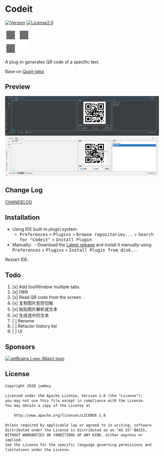 # Codeit

[![Version](https://img.shields.io/badge/version-1.0.0-green.svg)](https://github.com/jumkey/codeit/releases/latest)
[![License2.0](https://img.shields.io/badge/license-Apache%202.0-blue.svg)](https://www.apache.org/licenses/LICENSE-2.0.html)

![](src/main/resources/META-INF/pluginIcon.svg)

A plug-in generates QR code of a specific text.

Base on [Quoit-idea](https://github.com/shenhuanet/Quoit-idea)

## Preview

![](preview/pic_001.png)
![](preview/pic_002.png)

## Change Log

[CHANGELOG](CHANGELOG.md)

## Installation
- Using IDE built-in plugin system:
  - <kbd>Preferences</kbd> > <kbd>Plugins</kbd> > <kbd>Browse repositories...</kbd> > <kbd>Search for "Codeit"</kbd> > <kbd>Install Plugin</kbd>
- Manually:
  - Download the [Latest release](https://github.com/jumkey/codeit/releases/latest) and install it manually using <kbd>Preferences</kbd> > <kbd>Plugins</kbd> > <kbd>Install Plugin from disk...</kbd>
  
Restart IDE.

## Todo
1. [x] Add toolWindow multiple tabs
2. [x] I18N
3. [x] Read QR code from the screen
4. [x] 复制图片到剪切板
5. [x] 粘贴图片解析成文本
6. [x] 生成选中的文本
7. [ ] Rename
8. [ ] Refactor history list
9. [ ] UI

## Sponsors

[![JetBrains Logo (Main) logo](https://resources.jetbrains.com/storage/products/company/brand/logos/jb_beam.svg)](https://jb.gg/OpenSourceSupport)

## License

    Copyright 2020 jumkey

    Licensed under the Apache License, Version 2.0 (the "License");
    you may not use this file except in compliance with the License.
    You may obtain a copy of the License at

        http://www.apache.org/licenses/LICENSE-2.0

    Unless required by applicable law or agreed to in writing, software
    distributed under the License is distributed on an "AS IS" BASIS,
    WITHOUT WARRANTIES OR CONDITIONS OF ANY KIND, either express or implied.
    See the License for the specific language governing permissions and
    limitations under the License.
